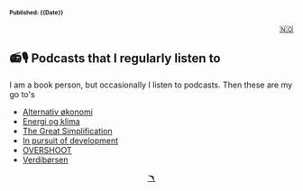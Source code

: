 <head>  
    <link rel="stylesheet" href="styles.css">
</head>

<font size="1">**Published: {{Date}}**</font>
<a href="podcasts.md">

<div style="text-align: right">🇳🇴</div>
</a>

## 📻🎙️ Podcasts that I regularly listen to</h2>

I am a book person, but occasionally I listen to podcasts. Then these are my go to's

- [Alternativ økonomi]("https://alternativokonomi.no/">)
- [Energi og klima]("https://www.energiogklima.no/podkast">)
- [The Great Simplification]("https://www.thegreatsimplification.com/podcast">)
- [In pursuit of development]("https://in-pursuit-of-development.simplecast.com/">)
- [OVERSHOOT]("https://podcasts.apple.com/us/podcast/overshoot-shrink-toward-abundance/id1038456636">)
- [Verdibørsen]("https://radio.nrk.no/podkast/verdiboersen">)

<div style="text-align: center;">
<a href="index_english.md">🪃</a>
